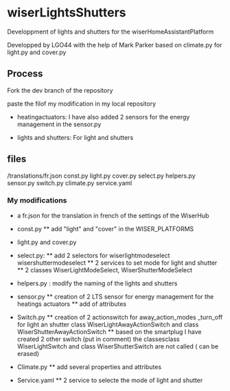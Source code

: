 # wiserLightsShutters
  Developpment of lights and shutters for the wiserHomeAssistantPlatform

Developped by LGO44 with the help of Mark Parker 
based on 
climate.py for light.py and cover.py 


## Process
 Fork the dev branch of the repository 

 paste the filof my modification in my local repository

- heatingactuators: 
    I have also added 2 sensors for the energy management in the sensor.py

- lights and shutters:
	For light and shutters 

## files
  /translations/fr.json
  const.py
  light.py
  cover.py
  select.py
  helpers.py
  sensor.py
  switch.py
  climate.py
  service.yaml

### My modifications

* a fr.json for the translation in french of the settings of the WiserHub

* const.py 
    ** add "light" and "cover" in the WISER_PLATFORMS

* light.py and cover.py 

* select.py:
    ** add 2 selectors for wiserlightmodeselect wisershuttermodeselect 
    ** 2 services to set mode for light and shutter
    ** 2 classes WiserLightModeSelect,  WiserShutterModeSelect  

* helpers.py :
    modify the naming of the lights and shutters 

* sensor.py
    ** creation of 2 LTS sensor for energy management for the heatings actuators
    ** add of attributes

* Switch.py
    ** creation of 2 actionswitch for away_action_modes _turn_off for light an shutter
        class WiserLightAwayActionSwitch and class WiserShutterAwayActionSwitch
    ** based on the smartplug I have created 2 other switch (put in comment) the classesclass WiserLightSwitch and class WiserShutterSwitch are not called  ( can be erased) 

* Climate.py
    ** add several properties and attributes      

* Service.yaml
    ** 2 service to selecte the mode of light and shutter

